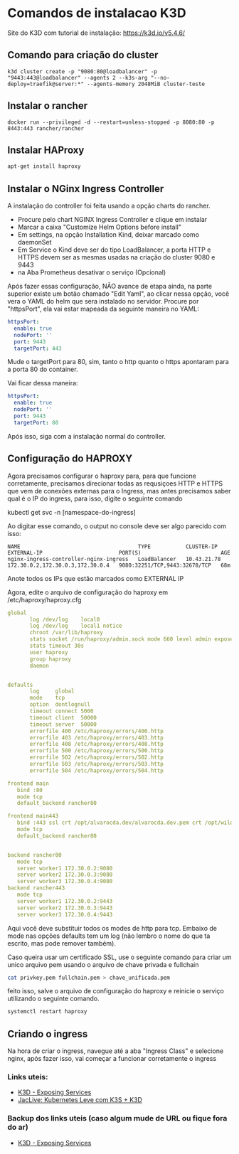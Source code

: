 # Comandos de instalacao K3D

Site do K3D com tutorial de instalação:
https://k3d.io/v5.4.6/


## Comando para criação do cluster
```docker
k3d cluster create -p "9080:80@loadbalancer" -p "9443:443@loadbalancer" --agents 2 --k3s-arg "--no-deploy=traefik@server:*" --agents-memory 2048MiB cluster-teste
```


## Instalar o rancher
```docker
docker run --privileged -d --restart=unless-stopped -p 8080:80 -p 8443:443 rancher/rancher
```


## Instalar HAProxy
```bash
apt-get install haproxy
```



## Instalar o NGinx Ingress Controller
A instalação do controller foi feita usando a opção charts do rancher.

 - Procure pelo chart NGINX Ingress Controller e clique em instalar
 - Marcar a caixa "Customize Helm Options before install"
 - Em settings, na opção Installation Kind, deixar marcado como daemonSet
 - Em Service o Kind deve ser do tipo LoadBalancer, a porta HTTP e HTTPS devem ser as mesmas usadas na criação do cluster 9080 e 9443
 - na Aba Prometheus desativar o serviço (Opcional)

Após fazer essas configuração, NÃO avance de etapa ainda, na parte superior existe um botão chamado "Edit Yaml", ao clicar nessa opção, você vera o YAML do helm que sera instalado no servidor.
Procure por "httpsPort", ela vai estar mapeada da seguinte maneira no YAML:
```yaml
httpsPort:
  enable: true
  nodePort: ''
  port: 9443
  targetPort: 443
```

Mude o targetPort para 80, sim, tanto o http quanto o https apontaram para a porta 80 do container.

Vai ficar dessa maneira:
```yaml
httpsPort:
  enable: true
  nodePort: ''
  port: 9443
  targetPort: 80
```

Após isso, siga com a instalação normal do controller.


## Configuração do HAPROXY

Agora precisamos configurar o haproxy para, para que funcione corretamente, precisamos direcionar todas as requsiçoes HTTP e HTTPS que vem de conexões externas para o Ingress, mas antes precisamos saber qual é o IP do ingress, para isso, digite o seguinte comando

kubectl get svc -n [namespace-do-ingress]

Ao digitar esse comando, o output no console deve ser algo parecido com isso:  

```
NAME                                     TYPE           CLUSTER-IP      EXTERNAL-IP                        PORT(S)                         AGE
nginx-ingress-controller-nginx-ingress   LoadBalancer   10.43.21.78     172.30.0.2,172.30.0.3,172.30.0.4   9080:32251/TCP,9443:32678/TCP   68m

```

Anote todos os IPs que estão marcados como EXTERNAL IP

Agora, edite o arquivo de configuração do haproxy em
 /etc/haproxy/haproxy.cfg

 ```yaml
 global
        log /dev/log    local0
        log /dev/log    local1 notice
        chroot /var/lib/haproxy
        stats socket /run/haproxy/admin.sock mode 660 level admin expose-fd listeners
        stats timeout 30s
        user haproxy
        group haproxy
        daemon


defaults
        log     global
        mode    tcp
        option  dontlognull
        timeout connect 5000
        timeout client  50000
        timeout server  50000
        errorfile 400 /etc/haproxy/errors/400.http
        errorfile 403 /etc/haproxy/errors/403.http
        errorfile 408 /etc/haproxy/errors/408.http
        errorfile 500 /etc/haproxy/errors/500.http
        errorfile 502 /etc/haproxy/errors/502.http
        errorfile 503 /etc/haproxy/errors/503.http
        errorfile 504 /etc/haproxy/errors/504.http

frontend main
    bind :80
    mode tcp
    default_backend rancher80

frontend main443
    bind :443 ssl crt /opt/alvarocda.dev/alvarocda.dev.pem crt /opt/wildcard.alvarocda.dev/wildcard.alvarocda.dev.pem
    mode tcp
    default_backend rancher80


backend rancher80
    mode tcp
    server worker1 172.30.0.2:9080
    server worker2 172.30.0.3:9080
    server worker3 172.30.0.4:9080
backend rancher443
    mode tcp
    server worker1 172.30.0.2:9443
    server worker2 172.30.0.3:9443
    server worker3 172.30.0.4:9443

```

Aqui você deve substituir todos os modes de http para tcp.
Embaixo de mode nas opções defaults tem um log (não lembro o nome do que ta escrito, mas pode remover também).

Caso queira usar um certificado SSL, use o seguinte comando para criar um unico arquivo pem usando o arquivo de chave privada e fullchain

```bash
cat privkey.pem fullchain.pem > chave_unificada.pem
```


feito isso, salve o arquivo de configuração do haproxy e reinicie o serviço utilizando o seguinte comando.

```bash
systemctl restart haproxy
```


## Criando o ingress
Na hora de criar o ingress, navegue até a aba "Ingress Class" e selecione nginx, após fazer isso, vai começar a funcionar corretamente o ingress



### Links uteis:

 - [K3D - Exposing Services](https://k3d.io/v5.4.6/usage/exposing_services/)
 - [JacLive: Kubernetes Leve com K3S + K3D](https://www.youtube.com/watch?v=nXgzVKdOz6M)


### Backup dos links uteis (caso algum mude de URL ou fique fora do ar)
 - [K3D - Exposing Services](https://web.archive.org/web/20221031210245/https://k3d.io/v5.4.6/usage/exposing_services/)
